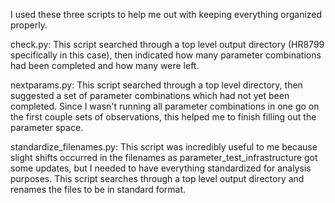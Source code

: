 I used these three scripts to help me out with keeping 
everything organized properly.

check.py: This script searched through a top level 
output directory (HR8799 specifically in this case), 
then indicated how many parameter combinations had
been completed and how many were left.

nextparams.py: This script searched through a top level
directory, then suggested a set of parameter 
combinations which had not yet been completed. Since
I wasn't running all parameter combinations in one go
on the first couple sets of observations, this helped
me to finish filling out the parameter space.

standardize_filenames.py: This script was incredibly
useful to me because slight shifts occurred in the 
filenames as parameter_test_infrastructure got some
updates, but I needed to have everything standardized
for analysis purposes. This script searches through a 
top level output directory and renames the files to be
in standard format.